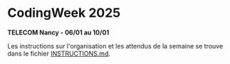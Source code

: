 # CodingWeek 2025
**TELECOM Nancy - 06/01 au 10/01**


Les instructions sur l'organisation et les attendus de la semaine se trouve dans le fichier [INSTRUCTIONS.md](./INSTRUCTIONS.md).

